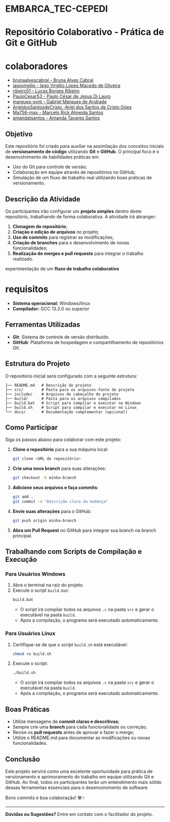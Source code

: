# EMBARCA_TEC-CEPEDI

# Repositório Colaborativo - Prática de Git e GitHub



# colaboradores 

- [brunaalvescabral - Bruna Alves Cabral ](https://github.com/brunaalvescabral)
- [iagovirgilio - Iago Virgílio Lopes Macedo de Oliveira](https://github.com/iagovirgilio)
- [ribeiro51 - Lucas Borges Ribeiro](https://github.com/ribeiro51)
- [PauloCesar53 - Paulo César de Jesus Di Lauro ](https://github.com/PauloCesar53)
- [marques-svnt - Gabriel Marques de Andrade ](https://github.com/Marques-svnt)
- [ArieldosSantosdeCristo -Ariel dos Santos de Cristo Góes ](https://github.com/ArieldosSantosdeCristo)
- [Ma756-max - Marcelo Rick Almeida Santos](https://github.com/Ma756-max)
- [amandatsantos - Amanda Tavares Santos](https://github.com/amandatsantos)


## Objetivo
Este repositório foi criado para auxiliar na assimilação dos conceitos iniciais de **versionamento de código** utilizando **Git** e **GitHub**. O principal foco é o desenvolvimento de habilidades práticas em:

- Uso do Git para controle de versão;
- Colaboração em equipe através de repositórios no GitHub;
- Simulação de um fluxo de trabalho real utilizando boas práticas de versionamento.

## Descrição da Atividade
Os participantes irão configurar um **projeto simples** dentro deste repositório, trabalhando de forma colaborativa. A atividade irá abranger:

1. **Clonagem do repositório**;
2. **Criação e edição de arquivos** no projeto;
3. **Uso de commits** para registrar as modificações;
4. **Criação de branches** para o desenvolvimento de novas funcionalidades;
5. **Realização de merges e pull requests** para integrar o trabalho realizado.

experimentação de um **fluxo de trabalho colaborativo**

# requisitos 

* **Sistema operacional:** Windows/linux
* **Compilador:** GCC 13.2.0 ou superior 


## Ferramentas Utilizadas
- **Git**: Sistema de controle de versão distribuído.
- **GitHub**: Plataforma de hospedagem e compartilhamento de repositórios Git.

## Estrutura do Projeto
O repositório inicial será configurado com a seguinte estrutura:

```
├── README.md   # Descrição do projeto
├── src/        # Pasta para os arquivos-fonte do projeto
├── include/    # Arquivos de cabeçalho do projeto
├── build/      # Pasta para os arquivos compilados
├── build.bat   # Script para compilar e executar no Windows
├── build.sh    # Script para compilar e executar no Linux
└── docs/       # Documentação complementar (opcional)
```

## Como Participar
Siga os passos abaixo para colaborar com este projeto:

1. **Clone o repositório** para a sua máquina local:
   ```bash
   git clone <URL do repositório>
   ```

2. **Crie uma nova branch** para suas alterações:
   ```bash
   git checkout -b minha-branch
   ```

3. **Adicione seus arquivos e faça commits**:
   ```bash
   git add .
   git commit -m "Descrição clara da mudança"
   ```

4. **Envie suas alterações** para o GitHub:
   ```bash
   git push origin minha-branch
   ```

5. **Abra um Pull Request** no GitHub para integrar sua branch na branch principal.

## Trabalhando com Scripts de Compilação e Execução

### **Para Usuários Windows**
1. Abra o terminal na raiz do projeto.
2. Execute o script `build.bat`:
   ```cmd
   build.bat
   ```
   - O script irá compilar todos os arquivos `.c` na pasta `src` e gerar o executável na pasta `build`.
   - Após a compilação, o programa será executado automaticamente.

### **Para Usuários Linux**
1. Certifique-se de que o script `build.sh` está executável:
   ```bash
   chmod +x build.sh
   ```
2. Execute o script:
   ```bash
   ./build.sh
   ```
   - O script irá compilar todos os arquivos `.c` na pasta `src` e gerar o executável na pasta `build`.
   - Após a compilação, o programa será executado automaticamente.

## Boas Práticas
- Utilize mensagens de **commit claras e descritivas**;
- Sempre crie uma **branch** para cada funcionalidade ou correção;
- Revise os **pull requests** antes de aprovar e fazer o merge;
- Utilize o README.md para documentar as modificações ou novas funcionalidades.

## Conclusão
Este projeto servirá como uma excelente oportunidade para prática de versionamento e aprimoramento do trabalho em equipe utilizando Git e GitHub. Ao final, todos os participantes terão um entendimento mais sólido dessas ferramentas essenciais para o desenvolvimento de software.

Bons commits e boa colaboração! 🛠️✨

---

**Dúvidas ou Sugestões?** Entre em contato com o facilitador do projeto.
